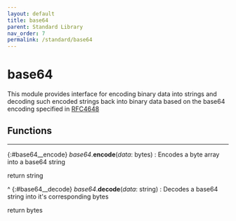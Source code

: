 ```yaml
---
layout: default
title: base64
parent: Standard Library
nav_order: 7
permalink: /standard/base64
---
```


# base64

This module provides interface for encoding binary data into strings and 
decoding such encoded strings back into binary data based on the base64 
encoding specified in [RFC4648](https://datatracker.ietf.org/doc/html/rfc4648)



<h2>Functions</h2><hr>

{:#base64__encode} _base64_.**encode**(_data_: bytes)
: Encodes a byte array into a base64 string
   <div class="cite"><span class="hint">return</span> <span>string</span></div>



^
{:#base64__decode} _base64_.**decode**(_data_: string)
: Decodes a base64 string into it's corresponding bytes
   <div class="cite"><span class="hint">return</span> <span>bytes</span></div>




